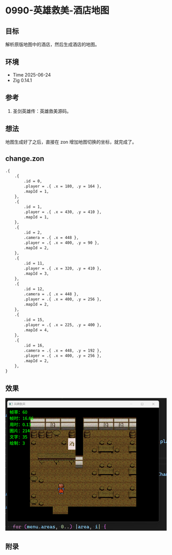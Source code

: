 # 0990-英雄救美-酒店地图

## 目标

解析原版地图中的酒店，然后生成酒店的地图。

## 环境

- Time 2025-06-24
- Zig 0.14.1

## 参考

1. 圣剑英雄传：英雄救美源码。

## 想法

地图生成好了之后，直接在 zon 增加地图切换的坐标，就完成了。

## change.zon

```zig
.{
    .{
        .id = 0,
        .player = .{ .x = 180, .y = 164 },
        .mapId = 1,
    },
    .{
        .id = 1,
        .player = .{ .x = 430, .y = 410 },
        .mapId = 1,
    },
    .{
        .id = 2,
        .camera = .{ .x = 448 },
        .player = .{ .x = 400, .y = 90 },
        .mapId = 2,
    },
    .{
        .id = 11,
        .player = .{ .x = 320, .y = 410 },
        .mapId = 3,
    },
    .{
        .id = 12,
        .camera = .{ .x = 448 },
        .player = .{ .x = 400, .y = 256 },
        .mapId = 2,
    },
    .{
        .id = 15,
        .player = .{ .x = 225, .y = 400 },
        .mapId = 4,
    },
    .{
        .id = 16,
        .camera = .{ .x = 448, .y = 192 },
        .player = .{ .x = 400, .y = 256 },
        .mapId = 2,
    },
}
```

## 效果

![酒店地图][1]

[1]: images/英雄救美21.png

## 附录
